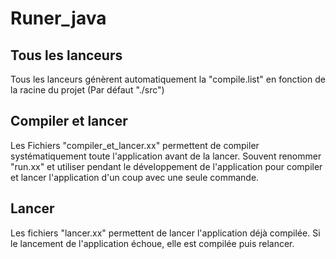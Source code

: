 # Runer_java

## Tous les lanceurs

Tous les lanceurs génèrent automatiquement la "compile.list" en fonction de la racine du projet (Par défaut "./src")


## Compiler et lancer

Les Fichiers "compiler_et_lancer.xx" permettent de compiler systématiquement toute l'application avant de la lancer.
Souvent renommer "run.xx" et utiliser pendant le développement de l'application pour compiler et lancer l'application d'un coup avec une seule commande.

## Lancer

Les fichiers "lancer.xx" permettent de lancer l'application déjà compilée. Si le lancement de l'application échoue, elle est compilée puis relancer.
